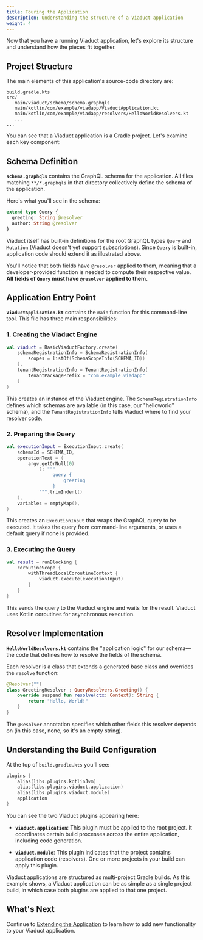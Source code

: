 ```yaml
---
title: Touring the Application
description: Understanding the structure of a Viaduct application
weight: 4
---
```


Now that you have a running Viaduct application, let's explore its structure and understand how the pieces fit together.

## Project Structure

The main elements of this application's source-code directory are:

```
build.gradle.kts
src/
   main/viaduct/schema/schema.graphqls
   main/kotlin/com/example/viadapp/ViaductApplication.kt
   main/kotlin/com/example/viadapp/resolvers/HelloWorldResolvers.kt
   ...
...
```

You can see that a Viaduct application is a Gradle project. Let's examine each key component:

## Schema Definition

**`schema.graphqls`** contains the GraphQL schema for the application. All files matching `**/*.graphqls` in that directory collectively define the schema of the application.

Here's what you'll see in the schema:

```graphql
extend type Query {
  greeting: String @resolver
  author: String @resolver
}
```

Viaduct itself has built-in definitions for the root GraphQL types `Query` and `Mutation` (Viaduct doesn't yet support subscriptions). Since `Query` is built-in, application code should extend it as illustrated above.

You'll notice that both fields have `@resolver` applied to them, meaning that a developer-provided function is needed to compute their respective value. **All fields of `Query` must have `@resolver` applied to them.**

## Application Entry Point

**`ViaductApplication.kt`** contains the `main` function for this command-line tool. This file has three main responsibilities:

### 1. Creating the Viaduct Engine

```kotlin
val viaduct = BasicViaductFactory.create(
    schemaRegistrationInfo = SchemaRegistrationInfo(
        scopes = listOf(SchemaScopeInfo(SCHEMA_ID))
    ),
    tenantRegistrationInfo = TenantRegistrationInfo(
        tenantPackagePrefix = "com.example.viadapp"
    )
)
```

This creates an instance of the Viaduct engine. The `SchemaRegistrationInfo` defines which schemas are available (in this case, our "helloworld" schema), and the `TenantRegistrationInfo` tells Viaduct where to find your resolver code.

### 2. Preparing the Query

```kotlin
val executionInput = ExecutionInput.create(
    schemaId = SCHEMA_ID,
    operationText = (
        argv.getOrNull(0)
            ?: """
                 query {
                     greeting
                 }
            """.trimIndent()
    ),
    variables = emptyMap(),
)
```

This creates an `ExecutionInput` that wraps the GraphQL query to be executed. It takes the query from command-line arguments, or uses a default query if none is provided.

### 3. Executing the Query

```kotlin
val result = runBlocking {
    coroutineScope {
        withThreadLocalCoroutineContext {
            viaduct.execute(executionInput)
        }
    }
}
```

This sends the query to the Viaduct engine and waits for the result. Viaduct uses Kotlin coroutines for asynchronous execution.

## Resolver Implementation

**`HelloWorldResolvers.kt`** contains the "application logic" for our schema—the code that defines how to resolve the fields of the schema.

Each resolver is a class that extends a generated base class and overrides the `resolve` function:

```kotlin
@Resolver("")
class GreetingResolver : QueryResolvers.Greeting() {
    override suspend fun resolve(ctx: Context): String {
        return "Hello, World!"
    }
}
```

The `@Resolver` annotation specifies which other fields this resolver depends on (in this case, none, so it's an empty string).

## Understanding the Build Configuration

At the top of `build.gradle.kts` you'll see:

```kotlin
plugins {
    alias(libs.plugins.kotlinJvm)
    alias(libs.plugins.viaduct.application)
    alias(libs.plugins.viaduct.module)
    application
}
```

You can see the two Viaduct plugins appearing here:

- **`viaduct.application`**: This plugin must be applied to the root project. It coordinates certain build processes across the entire application, including code generation.

- **`viaduct.module`**: This plugin indicates that the project contains application code (resolvers). One or more projects in your build can apply this plugin.

Viaduct applications are structured as multi-project Gradle builds. As this example shows, a Viaduct application can be as simple as a single project build, in which case both plugins are applied to that one project.

## What's Next

Continue to [Extending the Application](../extending) to learn how to add new functionality to your Viaduct application.
